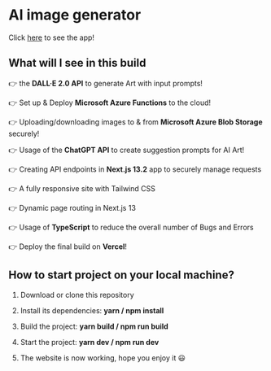 # AI image generator

Click [here](https://ai-image-generator-ksalpern.vercel.app/) to see the app!

## What will I see in this build

👉 the **DALL·E 2.0 API** to generate Art with input prompts!

👉 Set up & Deploy **Microsoft Azure Functions** to the cloud!

👉 Uploading/downloading images to & from **Microsoft Azure Blob Storage** securely!

👉 Usage of the **ChatGPT API** to create suggestion prompts for AI Art!

👉 Creating API endpoints in **Next.js 13.2** app to securely manage requests

👉 A fully responsive site with Tailwind CSS

👉 Dynamic page routing in Next.js 13

👉 Usage of **TypeScript** to reduce the overall number of Bugs and Errors

👉 Deploy the final build on **Vercel**!

## How to start project on your local machine?

1. Download or clone this repository

2. Install its dependencies: **yarn / npm install**

3. Build the project: **yarn build / npm run build**

4. Start the project: **yarn dev / npm run dev**

5. The website is now working, hope you enjoy it 😃
